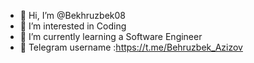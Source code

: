 - 👋 Hi, I’m @Bekhruzbek08
- 👀 I’m interested in Coding
- 🌱 I’m currently learning a Software Engineer
- 🪪 Telegram username :https://t.me/Behruzbek_Azizov

<!---
Bekhruzbek08/Bekhruzbek08 is a ✨ special ✨ repository because its `README.md` (this file) appears on your GitHub profile.
You can click the Preview link to take a look at your changes.
--->
